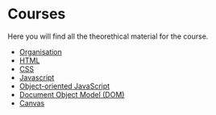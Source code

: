 # Courses

Here you will find all the theorethical material for the course.

- [Organisation](./organisation/)
- [HTML](./html/)
- [CSS](./css/)
- [Javascript](./javascript/)
- [Object-oriented JavaScript](./object-oriented-javascript/)
- [Document Object Model (DOM)](./document-object-model/)
- [Canvas](./canvas/)
<!-- - [Dependencies](./dependencies/)
- [PHP](./php/)
	- [PHP Routing](./php-routing/)
	- [PHP ORM](./php-orm/)
	- [PHP Linter](./php-linter/)
	- [PHP package manager](./php-package-manager/)
	- [PHP web framework](./php-web-framework/) -->
